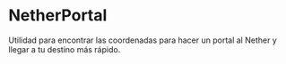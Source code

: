 # NetherPortal
Utilidad para encontrar las coordenadas para hacer un portal al Nether y llegar a tu destino más rápido.
